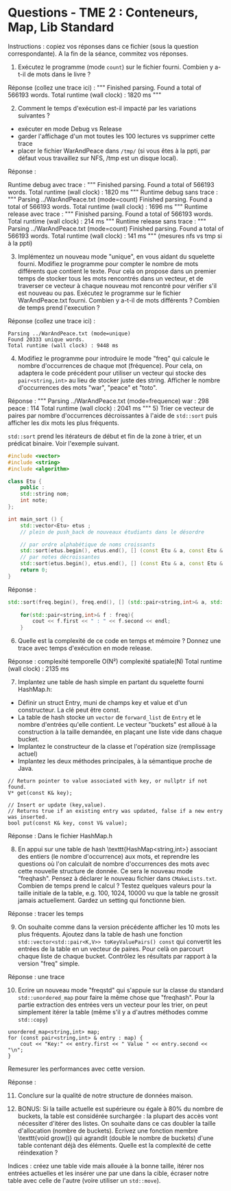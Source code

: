 # Questions - TME 2 : Conteneurs, Map, Lib Standard

Instructions : copiez vos réponses dans ce fichier (sous la question correspondante). A la fin de la séance, commitez vos réponses.

1) Exécutez le programme (mode `count`) sur le fichier fourni. Combien y a-t-il de mots dans le livre ?

Réponse (collez une trace ici) :
"""
Finished parsing.
Found a total of 566193 words.
Total runtime (wall clock) : 1820 ms
"""

2) Comment le temps d'exécution est-il impacté par les variations suivantes ?

- exécuter en mode Debug vs Release
- garder l'affichage d'un mot toutes les 100 lectures vs supprimer cette trace
- placer le fichier WarAndPeace dans `/tmp/` (si vous êtes à la ppti, par défaut vous travaillez sur NFS, /tmp est un disque local).

Réponse :

Runtime debug avec trace :
"""
Finished parsing.
Found a total of 566193 words.
Total runtime (wall clock) : 1820 ms
"""
Runtime debug sans trace :
"""
Parsing ../WarAndPeace.txt (mode=count)
Finished parsing.
Found a total of 566193 words.
Total runtime (wall clock) : 1696 ms
"""
Runtime release avec trace :
"""
Finished parsing.
Found a total of 566193 words.
Total runtime (wall clock) : 214 ms
"""
Runtime release sans trace :
"""
Parsing ../WarAndPeace.txt (mode=count)
Finished parsing.
Found a total of 566193 words.
Total runtime (wall clock) : 141 ms
"""
(mesures nfs vs tmp si à la ppti)

3) Implémentez un nouveau mode "unique", en vous aidant du squelette fourni. 
Modifiez le programme pour compter le nombre de mots différents que contient le texte. Pour cela on propose dans un premier temps de stocker tous les mots rencontrés dans un vecteur, et de traverser ce vecteur à chaque nouveau mot rencontré pour vérifier s'il est nouveau ou pas.
Exécutez le programme sur le fichier WarAndPeace.txt fourni. Combien y a-t-il de mots différents ? Combien de temps prend l'execution ?

Réponse (collez une trace ici) :

```
Parsing ../WarAndPeace.txt (mode=unique)
Found 20333 unique words.
Total runtime (wall clock) : 9448 ms
```

4) Modifiez le programme pour introduire le mode "freq" qui calcule le nombre d'occurrences de chaque mot (fréquence). 
Pour cela, on adaptera le code précédent pour utiliser un vecteur qui stocke des `pair<string,int>` au lieu de stocker juste des string. 
Afficher le nombre d'occurrences des mots "war", "peace" et "toto".

Réponse :
"""
Parsing ../WarAndPeace.txt (mode=frequence)
war : 298
peace : 114
Total runtime (wall clock) : 2041 ms
"""
5) Trier ce vecteur de paires par nombre d'occurrences décroissantes à l'aide de `std::sort` puis afficher les dix mots les plus fréquents. 

`std::sort` prend les itérateurs de début et fin de la zone à trier, et un prédicat binaire. Voir l'exemple suivant.

```CPP
#include <vector>
#include <string>
#include <algorithm>

class Etu {
	public :
	std::string nom;
	int note;
};

int main_sort () {
	std::vector<Etu> etus ;
	// plein de push_back de nouveaux étudiants dans le désordre

	// par ordre alphabétique de noms croissants
	std::sort(etus.begin(), etus.end(), [] (const Etu & a, const Etu & b) { return a.nom < b.nom ;});
	// par notes décroissantes
	std::sort(etus.begin(), etus.end(), [] (const Etu & a, const Etu & b) { return a.note > b.note ;});
	return 0;
}
```

Réponse :
```CPP
std::sort(freq.begin(), freq.end(), [] (std::pair<string,int>& a, std::pair<string,int>& b) { return a.second < b.second ;});
	
	for(std::pair<string,int>& f : freq){
		cout << f.first << " : " << f.second << endl;
	}
```
6) Quelle est la complexité de ce code en temps et mémoire ? Donnez une trace avec temps d'exécution en mode release.


Réponse :
complexité temporelle O(N²)
complexité spatiale(N)
Total runtime (wall clock) : 2135 ms


7) Implantez une table de hash simple en partant du squelette fourni HashMap.h:
 * Définir un struct Entry, muni de champs key et value et d'un constructeur. La clé peut être const. 
 * La table de hash stocke un `vector` de `forward_list` de `Entry` et le nombre d'entrées qu'elle contient. Le vecteur "buckets" est alloué à la construction à la taille demandée, en plaçant une liste vide dans chaque bucket.
 * Implantez le constructeur de la classe et l'opération size (remplissage actuel)
 * Implantez les deux méthodes principales, à la sémantique proche de Java.

 ```
 // Return pointer to value associated with key, or nullptr if not found.
 V* get(const K& key);

 // Insert or update (key,value).
 // Returns true if an existing entry was updated, false if a new entry was inserted.
 bool put(const K& key, const V& value);
```    

Réponse : Dans le fichier HashMap.h

8) En appui sur une table de hash \texttt{HashMap<string,int>} associant des entiers (le nombre d'occurrence) aux mots, et reprendre les questions où l'on calculait de nombre d'occurrences des mots avec cette nouvelle structure de donnée. Ce sera le nouveau mode "freqhash". Pensez à déclarer le nouveau fichier dans `CMakeLists.txt`. Combien de temps prend le calcul ? Testez quelques valeurs pour la taille initiale de la table, e.g. 100, 1024, 10000 vu que la table ne grossit jamais actuellement. Gardez un setting qui fonctionne bien.

Réponse : tracer les temps

9) On souhaite comme dans la version précédente afficher les 10 mots les plus fréquents.
Ajoutez dans la table de hash une fonction `std::vector<std::pair<K,V>> toKeyValuePairs() const` qui convertit les entrées de la table en un vecteur de paires. Pour celà on parcourt chaque liste de chaque bucket. Contrôlez les résultats par rapport à la version "freq" simple.

Réponse : une trace

10) Ecrire un nouveau mode "freqstd" qui s'appuie sur la classe du standard `std::unordered_map` pour faire la même chose que "freqhash". Pour la partie extraction des entrées vers un vecteur pour les trier, on peut simplement itérer la table (même s'il y a d'autres méthodes comme `std::copy`)

```
unordered_map<string,int> map;
for (const pair<string,int> & entry : map) {
    cout << "Key:" << entry.first << " Value " << entry.second << "\n";
}
```

Remesurer les performances avec cette version.

Réponse :

11) Conclure sur la qualité de notre structure de données maison.

12) BONUS: Si la taille actuelle est supérieure ou égale à 80\% du nombre de buckets, la table est considérée surchargée :
 la plupart des accès vont nécessiter d'itérer des listes. On souhaite dans ce cas doubler la taille d'allocation (nombre de buckets).  Ecrivez une fonction membre \texttt{void grow()} qui agrandit (double le nombre de buckets) d'une table contenant déjà des éléments.  Quelle est la complexité de cette réindexation ?

 Indices : créez une table vide mais allouée à la bonne taille, itérer nos entrées actuelles et les insérer une par une dans la cible, écraser notre table avec celle de l'autre (voire utiliser un `std::move`).

